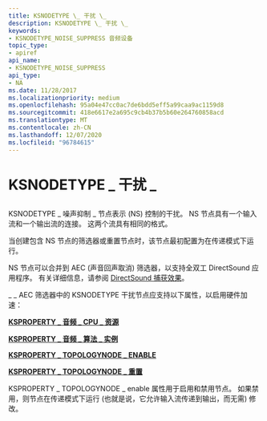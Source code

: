 ```yaml
---
title: KSNODETYPE \_ 干扰 \_
description: KSNODETYPE \_ 干扰 \_
keywords:
- KSNODETYPE_NOISE_SUPPRESS 音频设备
topic_type:
- apiref
api_name:
- KSNODETYPE_NOISE_SUPPRESS
api_type:
- NA
ms.date: 11/28/2017
ms.localizationpriority: medium
ms.openlocfilehash: 95a04e47cc0ac7de6bdd5eff5a99caa9ac1159d8
ms.sourcegitcommit: 418e6617e2a695c9cb4b37b5b60e264760858acd
ms.translationtype: MT
ms.contentlocale: zh-CN
ms.lasthandoff: 12/07/2020
ms.locfileid: "96784615"
---
```

# <a name="ksnodetype_noise_suppress"></a>KSNODETYPE \_ 干扰 \_


## <span id="ddk_ksnodetype_noise_suppress_ks"></span><span id="DDK_KSNODETYPE_NOISE_SUPPRESS_KS"></span>


KSNODETYPE \_ 噪声抑制 \_ 节点表示 (NS) 控制的干扰。 NS 节点具有一个输入流和一个输出流的连接。 这两个流具有相同的格式。

当创建包含 NS 节点的筛选器或重置节点时，该节点最初配置为在传递模式下运行。

NS 节点可以合并到 AEC (声音回声取消) 筛选器，以支持全双工 DirectSound 应用程序。 有关详细信息，请参阅 [DirectSound 捕获效果](./directsound-capture-effects.md)。

\_ \_ AEC 筛选器中的 KSNODETYPE 干扰节点应支持以下属性，以启用硬件加速：

[**KSPROPERTY \_ 音频 \_ CPU \_ 资源**](ksproperty-audio-cpu-resources.md)

[**KSPROPERTY \_ 音频 \_ 算法 \_ 实例**](ksproperty-audio-algorithm-instance.md)

[**KSPROPERTY \_ TOPOLOGYNODE \_ ENABLE**](ksproperty-topologynode-enable.md)

[**KSPROPERTY \_ TOPOLOGYNODE \_ 重置**](ksproperty-topologynode-reset.md)

KSPROPERTY \_ TOPOLOGYNODE \_ enable 属性用于启用和禁用节点。 如果禁用，则节点在传递模式下运行 (也就是说，它允许输入流传递到输出，而无需) 修改。

 

